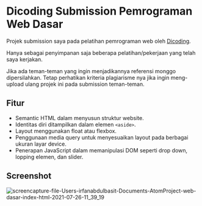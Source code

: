 # Dicoding Submission Pemrograman Web Dasar
Projek submission saya pada pelatihan pemrograman web oleh [Dicoding](https://www.dicoding.com/academies/123).

Hanya sebagai penyimpanan saja beberapa pelatihan/pekerjaan yang telah saya kerjakan.

Jika ada teman-teman yang ingin menjadikannya referensi monggo dipersilahkan. Tetap perhatikan kriteria plagiarisme nya jika ingin meng-upload ulang projek ini pada submission teman-teman.

## Fitur 
* Semantic HTML dalam menyusun struktur website.
* Identitas diri ditampilkan dalam elemen ```<aside>```.
* Layout menggunakan float atau flexbox.
* Penggunaan media query untuk menyesuaikan layout pada berbagai ukuran layar device.
* Penerapan JavaScript dalam memanipulasi DOM seperti drop down, lopping elemen, dan slider.

## Screenshot
![screencapture-file-Users-irfanabdulbasit-Documents-AtomProject-web-dasar-index-html-2021-07-26-11_39_19](https://user-images.githubusercontent.com/70824032/126936546-118dd200-963a-416c-aba2-e72f4ba86133.png)

